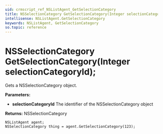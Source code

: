 ```yaml
---
uid: crmscript_ref_NSListAgent_GetSelectionCategory
title: NSSelectionCategory GetSelectionCategory(Integer selectionCategoryId);
intellisense: NSListAgent.GetSelectionCategory
keywords: NSListAgent, GetSelectionCategory
so.topic: reference
---
```


# NSSelectionCategory GetSelectionCategory(Integer selectionCategoryId);

Gets a NSSelectionCategory object.

**Parameters:**
 - **selectionCategoryId** The identifier of the NSSelectionCategory object

**Returns:** NSSelectionCategory

```crmscript
NSListAgent agent;
NSSelectionCategory thing = agent.GetSelectionCategory(123);
```

